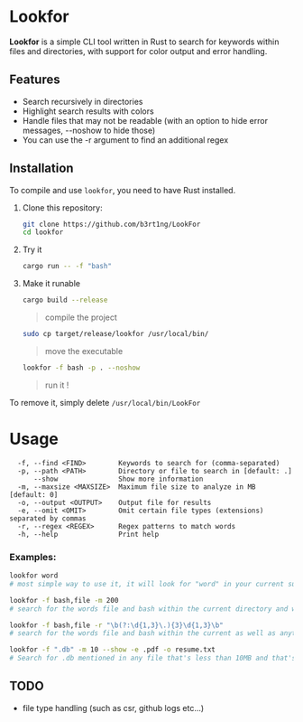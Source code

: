 # Lookfor

**Lookfor** is a simple CLI tool written in Rust to search for keywords within files and directories, with support for color output and error handling.

## Features

- Search recursively in directories
- Highlight search results with colors
- Handle files that may not be readable (with an option to hide error messages, --noshow to hide those)
- You can use the -r argument to find an additional regex

## Installation

To compile and use `lookfor`, you need to have Rust installed.

1. Clone this repository:
   ```bash
   git clone https://github.com/b3rt1ng/LookFor
   cd lookfor
   ```

2. Try it
   ```bash
   cargo run -- -f "bash"
   ```
3. Make it runable
   ```bash
   cargo build --release
   ```
   > compile the project
   ```bash
   sudo cp target/release/lookfor /usr/local/bin/
   ```
   > move the executable
   ```bash
   lookfor -f bash -p . --noshow
   ```
   > run it !

To remove it, simply delete ```/usr/local/bin/LookFor```

# Usage
```
  -f, --find <FIND>        Keywords to search for (comma-separated)
  -p, --path <PATH>        Directory or file to search in [default: .]
      --show               Show more information
  -m, --maxsize <MAXSIZE>  Maximum file size to analyze in MB [default: 0]
  -o, --output <OUTPUT>    Output file for results
  -e, --omit <OMIT>        Omit certain file types (extensions) separated by commas
  -r, --regex <REGEX>      Regex patterns to match words
  -h, --help               Print help
```
### Examples:
```bash
lookfor word
# most simple way to use it, it will look for "word" in your current subdirectories 
```
```bash
lookfor -f bash,file -m 200
# search for the words file and bash within the current directory and with a max file size of 200MO
```
```bash
lookfor -f bash,file -r "\b(?:\d{1,3}\.){3}\d{1,3}\b"
# search for the words file and bash within the current as well as anything that looks like an IP
```
```bash
lookfor -f ".db" -m 10 --show -e .pdf -o resume.txt
# Search for .db mentioned in any file that's less than 10MB and that's not a pdf while showing full info of the process and will dump the found ontes in resume.txt
```
## TODO
- file type handling (such as csr, github logs etc...)
